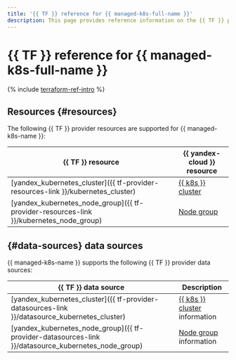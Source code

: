 ```yaml
---
title: '{{ TF }} reference for {{ managed-k8s-full-name }}'
description: This page provides reference information on the {{ TF }} provider resources and data sources supported for {{ managed-k8s-name }}.
---
```


# {{ TF }} reference for {{ managed-k8s-full-name }}

{% include [terraform-ref-intro](../_includes/terraform-ref-intro.md) %}

## Resources {#resources}

The following {{ TF }} provider resources are supported for {{ managed-k8s-name }}:

| **{{ TF }} resource** | **{{ yandex-cloud }} resource** |
| --- | --- |
| [yandex_kubernetes_cluster]({{ tf-provider-resources-link }}/kubernetes_cluster) | [{{ k8s }} cluster](./concepts/index.md#kubernetes-cluster) |
| [yandex_kubernetes_node_group]({{ tf-provider-resources-link }}/kubernetes_node_group) | [Node group](./concepts/index.md#node-group) |

## {#data-sources} data sources

{{ managed-k8s-name }} supports the following {{ TF }} provider data sources:

| **{{ TF }} data source** | **Description** |
| --- | --- |
| [yandex_kubernetes_cluster]({{ tf-provider-datasources-link }}/datasource_kubernetes_cluster) | [{{ k8s }} cluster](./concepts/index.md#kubernetes-cluster) information |
| [yandex_kubernetes_node_group]({{ tf-provider-datasources-link }}/datasource_kubernetes_node_group) | [Node group](./concepts/index.md#node-group) information |